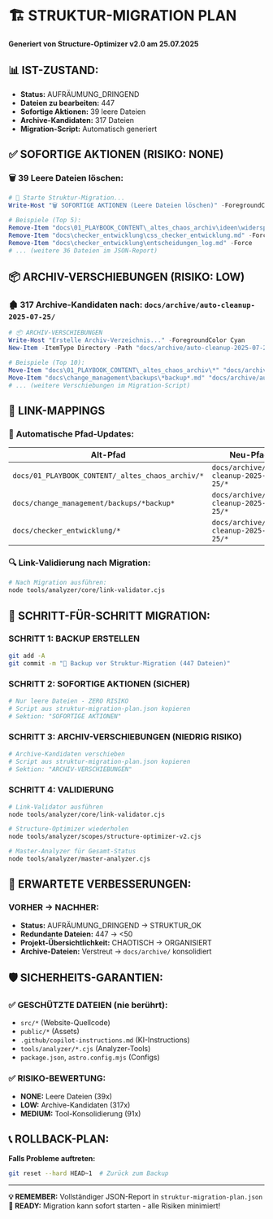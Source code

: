 # 🏗️ STRUKTUR-MIGRATION PLAN

**Generiert von Structure-Optimizer v2.0 am 25.07.2025**

## 📊 **IST-ZUSTAND:**

- **Status:** AUFRÄUMUNG_DRINGEND
- **Dateien zu bearbeiten:** 447
- **Sofortige Aktionen:** 39 leere Dateien
- **Archive-Kandidaten:** 317 Dateien
- **Migration-Script:** Automatisch generiert

## ✅ **SOFORTIGE AKTIONEN (RISIKO: NONE)**

### 🗑️ **39 Leere Dateien löschen:**

```powershell
# 🔄 Starte Struktur-Migration...
Write-Host "🗑️ SOFORTIGE AKTIONEN (Leere Dateien löschen)" -ForegroundColor Green

# Beispiele (Top 5):
Remove-Item "docs\01_PLAYBOOK_CONTENT\_altes_chaos_archiv\ideen\widerspruchs_regelung.md" -Force
Remove-Item "docs\checker_entwicklung\css_checker_entwicklung.md" -Force
Remove-Item "docs\checker_entwicklung\entscheidungen_log.md" -Force
# ... (weitere 36 Dateien im JSON-Report)
```

## 📦 **ARCHIV-VERSCHIEBUNGEN (RISIKO: LOW)**

### 🏚️ **317 Archive-Kandidaten nach: `docs/archive/auto-cleanup-2025-07-25/`**

```powershell
# 📦 ARCHIV-VERSCHIEBUNGEN
Write-Host "Erstelle Archiv-Verzeichnis..." -ForegroundColor Cyan
New-Item -ItemType Directory -Path "docs/archive/auto-cleanup-2025-07-25" -Force

# Beispiele (Top 10):
Move-Item "docs\01_PLAYBOOK_CONTENT\_altes_chaos_archiv\*" "docs/archive/auto-cleanup-2025-07-25/"
Move-Item "docs\change_management\backups\*backup*.md" "docs/archive/auto-cleanup-2025-07-25/"
# ... (weitere Verschiebungen im Migration-Script)
```

## 🔗 **LINK-MAPPINGS**

### 📝 **Automatische Pfad-Updates:**

| **Alt-Pfad**                                     | **Neu-Pfad**                             | **Status** |
| ------------------------------------------------ | ---------------------------------------- | ---------- |
| `docs/01_PLAYBOOK_CONTENT/_altes_chaos_archiv/*` | `docs/archive/auto-cleanup-2025-07-25/*` | AUTO       |
| `docs/change_management/backups/*backup*`        | `docs/archive/auto-cleanup-2025-07-25/*` | AUTO       |
| `docs/checker_entwicklung/*`                     | `docs/archive/auto-cleanup-2025-07-25/*` | MANUAL     |

### 🔍 **Link-Validierung nach Migration:**

```bash
# Nach Migration ausführen:
node tools/analyzer/core/link-validator.cjs
```

## 🎯 **SCHRITT-FÜR-SCHRITT MIGRATION:**

### **SCHRITT 1: BACKUP ERSTELLEN**

```bash
git add -A
git commit -m "🔄 Backup vor Struktur-Migration (447 Dateien)"
```

### **SCHRITT 2: SOFORTIGE AKTIONEN (SICHER)**

```powershell
# Nur leere Dateien - ZERO RISIKO
# Script aus struktur-migration-plan.json kopieren
# Sektion: "SOFORTIGE AKTIONEN"
```

### **SCHRITT 3: ARCHIV-VERSCHIEBUNGEN (NIEDRIG RISIKO)**

```powershell
# Archive-Kandidaten verschieben
# Script aus struktur-migration-plan.json kopieren
# Sektion: "ARCHIV-VERSCHIEBUNGEN"
```

### **SCHRITT 4: VALIDIERUNG**

```bash
# Link-Validator ausführen
node tools/analyzer/core/link-validator.cjs

# Structure-Optimizer wiederholen
node tools/analyzer/scopes/structure-optimizer-v2.cjs

# Master-Analyzer für Gesamt-Status
node tools/analyzer/master-analyzer.cjs
```

## 🎯 **ERWARTETE VERBESSERUNGEN:**

### **VORHER → NACHHER:**

- **Status:** AUFRÄUMUNG_DRINGEND → STRUKTUR_OK
- **Redundante Dateien:** 447 → <50
- **Projekt-Übersichtlichkeit:** CHAOTISCH → ORGANISIERT
- **Archive-Dateien:** Verstreut → `docs/archive/` konsolidiert

## 🛡️ **SICHERHEITS-GARANTIEN:**

### ✅ **GESCHÜTZTE DATEIEN (nie berührt):**

- `src/*` (Website-Quellcode)
- `public/*` (Assets)
- `.github/copilot-instructions.md` (KI-Instructions)
- `tools/analyzer/*.cjs` (Analyzer-Tools)
- `package.json`, `astro.config.mjs` (Configs)

### ✅ **RISIKO-BEWERTUNG:**

- **NONE:** Leere Dateien (39x)
- **LOW:** Archive-Kandidaten (317x)
- **MEDIUM:** Tool-Konsolidierung (91x)

## 📞 **ROLLBACK-PLAN:**

**Falls Probleme auftreten:**

```bash
git reset --hard HEAD~1  # Zurück zum Backup
```

---

**💡 REMEMBER:** Vollständiger JSON-Report in `struktur-migration-plan.json`  
**🚀 READY:** Migration kann sofort starten - alle Risiken minimiert!
